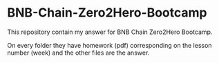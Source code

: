 # BNB-Chain-Zero2Hero-Bootcamp

This repository contain my answer for BNB Chain Zero2Hero Bootcamp.

On every folder they have homework (pdf) corresponding on the lesson number (week)
and the other files are the answer.
